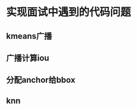 <!--
 * @Descripttion: your project
 * @version: 1.0
 * @Author: SongJ
 * @Date: 2021-09-25 20:33:58
 * @LastEditors: SongJ
 * @LastEditTime: 2021-09-25 20:37:49
-->
# 实现面试中遇到的代码问题
## kmeans广播
## 广播计算iou
## 分配anchor给bbox
## knn